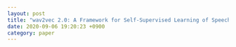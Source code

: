```yaml
---
layout: post
title: "wav2vec 2.0: A Framework for Self-Supervised Learning of Speech Representations"
date: 2020-09-06 19:20:23 +0900
category: paper
---
```


